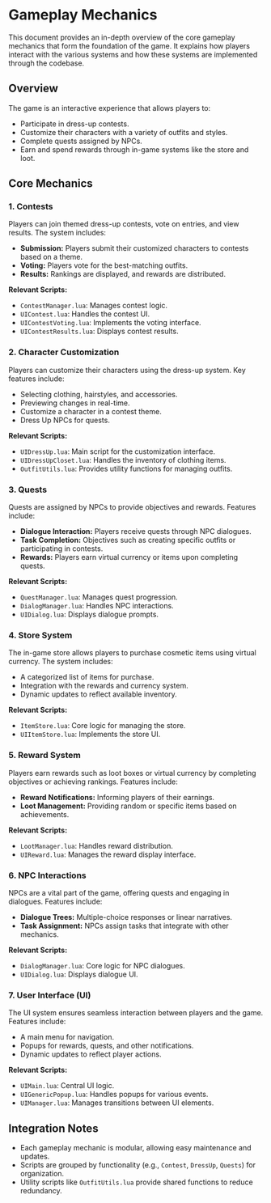 # Gameplay Mechanics

This document provides an in-depth overview of the core gameplay mechanics that form the foundation of the game. It explains how players interact with the various systems and how these systems are implemented through the codebase.

## Overview
The game is an interactive experience that allows players to:
- Participate in dress-up contests.
- Customize their characters with a variety of outfits and styles.
- Complete quests assigned by NPCs.
- Earn and spend rewards through in-game systems like the store and loot.

## Core Mechanics

### 1. **Contests**
Players can join themed dress-up contests, vote on entries, and view results. The system includes:
- **Submission:** Players submit their customized characters to contests based on a theme.
- **Voting:** Players vote for the best-matching outfits.
- **Results:** Rankings are displayed, and rewards are distributed.

**Relevant Scripts:**
- `ContestManager.lua`: Manages contest logic.
- `UIContest.lua`: Handles the contest UI.
- `UIContestVoting.lua`: Implements the voting interface.
- `UIContestResults.lua`: Displays contest results.

### 2. **Character Customization**
Players can customize their characters using the dress-up system. Key features include:
- Selecting clothing, hairstyles, and accessories.
- Previewing changes in real-time.
- Customize a character in a contest theme.
- Dress Up NPCs for quests.

**Relevant Scripts:**
- `UIDressUp.lua`: Main script for the customization interface.
- `UIDressUpCloset.lua`: Handles the inventory of clothing items.
- `OutfitUtils.lua`: Provides utility functions for managing outfits.

### 3. **Quests**
Quests are assigned by NPCs to provide objectives and rewards. Features include:
- **Dialogue Interaction:** Players receive quests through NPC dialogues.
- **Task Completion:** Objectives such as creating specific outfits or participating in contests.
- **Rewards:** Players earn virtual currency or items upon completing quests.

**Relevant Scripts:**
- `QuestManager.lua`: Manages quest progression.
- `DialogManager.lua`: Handles NPC interactions.
- `UIDialog.lua`: Displays dialogue prompts.

### 4. **Store System**
The in-game store allows players to purchase cosmetic items using virtual currency. The system includes:
- A categorized list of items for purchase.
- Integration with the rewards and currency system.
- Dynamic updates to reflect available inventory.

**Relevant Scripts:**
- `ItemStore.lua`: Core logic for managing the store.
- `UIItemStore.lua`: Implements the store UI.

### 5. **Reward System**
Players earn rewards such as loot boxes or virtual currency by completing objectives or achieving rankings. Features include:
- **Reward Notifications:** Informing players of their earnings.
- **Loot Management:** Providing random or specific items based on achievements.

**Relevant Scripts:**
- `LootManager.lua`: Handles reward distribution.
- `UIReward.lua`: Manages the reward display interface.

### 6. **NPC Interactions**
NPCs are a vital part of the game, offering quests and engaging in dialogues. Features include:
- **Dialogue Trees:** Multiple-choice responses or linear narratives.
- **Task Assignment:** NPCs assign tasks that integrate with other mechanics.

**Relevant Scripts:**
- `DialogManager.lua`: Core logic for NPC dialogues.
- `UIDialog.lua`: Displays dialogue UI.

### 7. **User Interface (UI)**
The UI system ensures seamless interaction between players and the game. Features include:
- A main menu for navigation.
- Popups for rewards, quests, and other notifications.
- Dynamic updates to reflect player actions.

**Relevant Scripts:**
- `UIMain.lua`: Central UI logic.
- `UIGenericPopup.lua`: Handles popups for various events.
- `UIManager.lua`: Manages transitions between UI elements.

## Integration Notes
- Each gameplay mechanic is modular, allowing easy maintenance and updates.
- Scripts are grouped by functionality (e.g., `Contest`, `DressUp`, `Quests`) for organization.
- Utility scripts like `OutfitUtils.lua` provide shared functions to reduce redundancy.